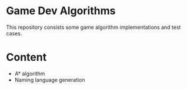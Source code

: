 # Game Dev Algorithms

This repository consists some game algorithm implementations and test cases.

# Content
- A* algorithm
- Naming language generation